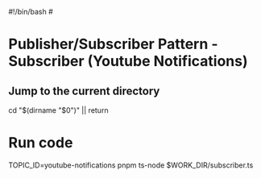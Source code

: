 #!/bin/bash # <!-- markdownlint-disable-line MD018 MD041 -->

# Publisher/Subscriber Pattern - Subscriber (Youtube Notifications)

## Jump to the current directory

cd "$(dirname "$0")" || return

# Run code

TOPIC_ID=youtube-notifications pnpm ts-node $WORK_DIR/subscriber.ts
